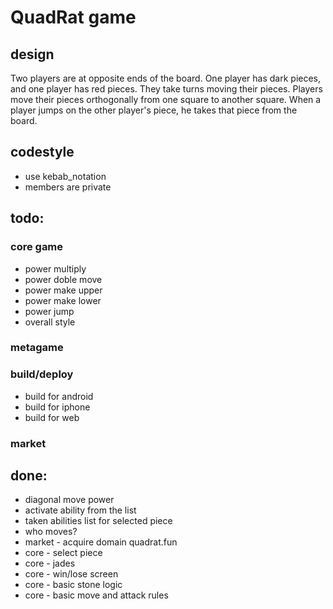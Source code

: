 # QuadRat game

## design
Two players are at opposite ends of the board. One player has dark pieces, and one player has red pieces. They take turns moving their pieces. Players move their pieces orthogonally from one square to another square. When a player jumps on the other player's piece, he takes that piece from the board.

## codestyle
- use kebab_notation
- members are private

## todo:
### core game
- power multiply
- power doble move
- power make upper
- power make lower
- power jump
- overall style
### metagame
### build/deploy
- build for android
- build for iphone
- build for web
### market

## done:
- diagonal move power
- activate ability from the list
- taken abilities list for selected piece
- who moves?
- market - acquire domain quadrat.fun
- core - select piece
- core - jades
- core - win/lose screen
- core - basic stone logic
- core - basic move and attack rules
